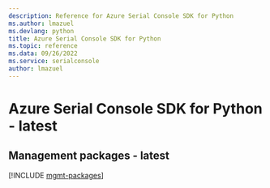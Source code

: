```yaml
---
description: Reference for Azure Serial Console SDK for Python
ms.author: lmazuel
ms.devlang: python
title: Azure Serial Console SDK for Python
ms.topic: reference
ms.data: 09/26/2022
ms.service: serialconsole
author: lmazuel
---
```

# Azure Serial Console SDK for Python - latest

## Management packages - latest
[!INCLUDE [mgmt-packages](serial-console-mgmt-index.md)]